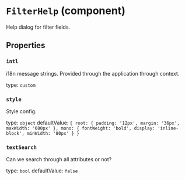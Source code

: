 `FilterHelp` (component)
========================

Help dialog for filter fields.

Properties
----------

### `intl`

i18n message strings. Provided through the application through context.

type: `custom`


### `style`

Style config.

type: `object`
defaultValue: `{
  root: {
    padding: '12px',
    margin: '36px',
    maxWidth: '600px'
  },
  mono: {
    fontWeight: 'bold',
    display: 'inline-block',
    minWidth: '80px'
  }
}`


### `textSearch`

Can we search through all attributes or not?

type: `bool`
defaultValue: `false`

